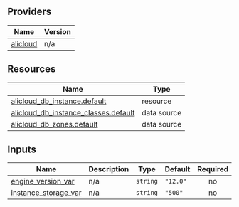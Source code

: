 <!-- BEGIN_TF_DOCS -->
## Providers

| Name | Version |
|------|---------|
| <a name="provider_alicloud"></a> [alicloud](#provider\_alicloud) | n/a |

## Resources

| Name | Type |
|------|------|
| [alicloud_db_instance.default](https://registry.terraform.io/providers/hashicorp/alicloud/latest/docs/resources/db_instance) | resource |
| [alicloud_db_instance_classes.default](https://registry.terraform.io/providers/hashicorp/alicloud/latest/docs/data-sources/db_instance_classes) | data source |
| [alicloud_db_zones.default](https://registry.terraform.io/providers/hashicorp/alicloud/latest/docs/data-sources/db_zones) | data source |

## Inputs

| Name | Description | Type | Default | Required |
|------|-------------|------|---------|:--------:|
| <a name="input_engine_version_var"></a> [engine\_version\_var](#input\_engine\_version\_var) | n/a | `string` | `"12.0"` | no |
| <a name="input_instance_storage_var"></a> [instance\_storage\_var](#input\_instance\_storage\_var) | n/a | `string` | `"500"` | no |
<!-- END_TF_DOCS -->    